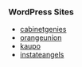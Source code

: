 

### WordPress Sites

- [cabinetgenies](http://cabinetgenies.com/)
- [orangeunion](http://www.orangeunion.com/)
- [kaupo](www.kaupo.de)
- [instateangels](http://instateangels.molla.us/)
